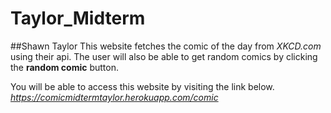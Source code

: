 # Taylor_Midterm
##Shawn Taylor
This website fetches the comic of the day from *XKCD.com* using their api. The user will also be able to get random comics by clicking the **random comic** button.

You will be able to access this website by visiting the link below.
*https://comicmidtermtaylor.herokuapp.com/comic*
